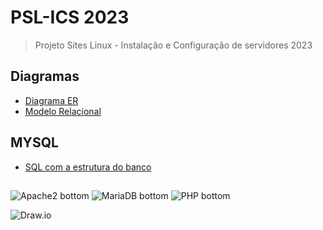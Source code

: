 # PSL-ICS 2023
> Projeto Sites Linux - Instalação e Configuração de servidores 2023

## Diagramas
- [Diagrama ER](./confs-mysql/DER.jpeg)
- [Modelo Relacional](./confs-mysql/ModeloRelacional.jpeg)

## MYSQL
- [SQL com a estrutura do banco](./confs-mysql/estrutura_bd.sql)

##
![Apache2 bottom](https://img.shields.io/badge/Apache2-white?logo=apache&&logoColor=D22128&style=for-the-badge)
![MariaDB bottom](https://img.shields.io/badge/MariaDB-C0765A?logo=mariadbfoundation&logoColor=1F305F&style=for-the-badge)
![PHP bottom](https://img.shields.io/badge/PHP-777BB4?logo=php&logoColor=white&style=for-the-badge)

![Draw.io](https://img.shields.io/badge/-Draw.io-orange?logo=diagramsdotnet&logoColor=white&style=for-the-badge)

